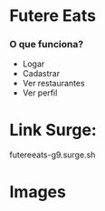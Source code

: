 # Futere Eats

### O que funciona?
- Logar
- Cadastrar
- Ver restaurantes
- Ver perfil

# Link Surge:
futereeats-g9.surge.sh

# Images


